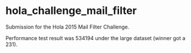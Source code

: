 # hola_challenge_mail_filter
Submission for the Hola 2015 Mail Filter Challenge.

Performance test result was 534194 under the large dataset (winner got a 231).
